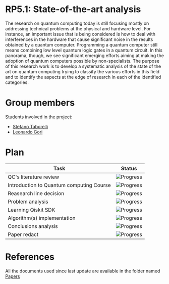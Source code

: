 # RP5.1: State-of-the-art analysis
The research on quantum computing today is still focusing mostly on addressing technical problems at the physical and hardware level. For instance, an important issue that is being considered is how to deal with interferences in the hardware that cause significant noise in the results obtained by a quantum computer. Programming a quantum computer still means combining low level quantum logic gates in a quantum circuit. In this panorama, though, we see significant emerging efforts aiming at making the adoption of quantum computers possible by non-specialists. The purpose of this research work is to develop a systematic analysis of the state of the art on quantum computing trying to classify the various efforts in this field and to identify the aspects at the edge of research in each of the identified categories.

# Group members
Students involved in the project: 
- [Stefano Taborelli](https://github.com/stefanotaborelli)
- [Leonardo Gori](https://github.com/LeoGori)

# Plan

| Task | Status | 
| ---  | --- |
| QC's literature review | ![Progress](https://progress-bar.dev/10/?title=InProgress) | 
| Introduction to Quantum computing Course | ![Progress](https://progress-bar.dev/85/?title=InProgress) | 
| Reasearch line decision | ![Progress](https://progress-bar.dev/0/?title=ToDo) | 
| Problem analysis | ![Progress](https://progress-bar.dev/0/?title=ToDo) |
| Learning Qiskit SDK | ![Progress](https://progress-bar.dev/0/?title=ToDo) |
| Algorithm(s) implementation | ![Progress](https://progress-bar.dev/0/?title=ToDo) |
| Conclusions analysis | ![Progress](https://progress-bar.dev/0/?title=ToDo) |
| Paper redact | ![Progress](https://progress-bar.dev/0/?title=ToDo) |

# References
All the documents used since last update are available in the folder named [Papers](https://github.com/Megapiro/SW2-21-22-Quantum-Project/tree/main/Taborelli-Gori/Papers)
